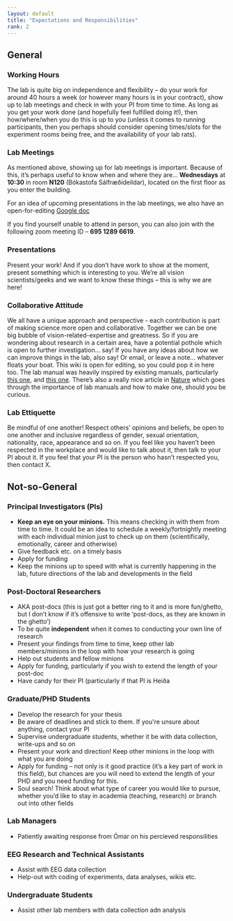 ```yaml
---
layout: default
title: "Expectations and Responsibilities"
rank: 2
---
```


## General
### Working Hours
The lab is quite big on independence and flexibility – do your work for around 40 hours a week (or however many hours is in your contract), show up to lab meetings and check in with your PI from time to time. As long as you get your work done (and hopefully feel fulfilled doing it!), then how/where/when you do this is up to you (unless it comes to running participants, then you perhaps should consider opening times/slots for the experiment rooms being free, and the availability of your lab rats).

### Lab Meetings
As mentioned above, showing up for lab meetings is important. Because of this, it’s perhaps useful to know when and where they are… **Wednesdays** at **10:30** in room **N120** (Bókastofa Sálfræðideildar), located on the first floor as you enter the building.

For an idea of upcoming presentations in the lab meetings, we also have an open-for-editing [Google doc](https://docs.google.com/spreadsheets/d/1SKEzrhTsw0zt-vZgYq-SRP9Z6b7BT7uwjNGDRN9nPw4/edit#gid=0)

If you find yourself unable to attend in person, you can also join with the following zoom meeting ID – **695 1289 6619**.

### Presentations
Present your work! And if you don’t have work to show at the moment, present something which is interesting to you. We’re all vision scientists/geeks and we want to know these things – this is why we are here!

### Collaborative Attitude
We all have a unique approach and perspective - each contribution is part of making science more open and collaborative. Together we can be one big bubble of vision-related-expertise and greatness. So if you are wondering about research in a certain area, have a potential pothole which is open to further investigation… say! If you have any ideas about how we can improve things in the lab, also say! Or email, or leave a note... whatever floats your boat. This wiki is open for editing, so you could pop it in here too. The lab manual was heavily inspired by existing manuals, particularly [this one](https://github.com/alylab/labmanual), and [this one](https://metacoglab.github.io/lab_wiki/). There’s also a really nice article in [Nature](https://www.nature.com/articles/d41586-018-06167-w) which goes through the importance of lab manuals and how to make one, should you be curious.

### Lab Ettiquette
Be mindful of one another! Respect others’ opinions and beliefs, be open to one another and inclusive regardless of gender, sexual orientation, nationality, race, appearance and so on. If you feel like you haven’t been respected in the workplace and would like to talk about it, then talk to your PI about it. If you feel that your PI is the person who hasn’t respected you, then contact X.


## Not-so-General
### Principal Investigators (PIs)
- **Keep an eye on your minions.** This means checking in with them from time to time. It could be an idea to schedule a weekly/fortnightly meeting with each individual minion just to check up on them (scientifically, emotionally, career and otherwise)
- Give feedback etc. on a timely basis
- Apply for funding
- Keep the minions up to speed with what is currently happening in the lab, future directions of the lab and developments in the field

### Post-Doctoral Researchers
- AKA post-docs (this is just got a better ring to it and is more fun/ghetto, but I don’t know if it’s offensive to write ‘post-docs, as they are known in the ghetto’)
- To be quite **independent** when it comes to conducting your own line of research
- Present your findings from time to time, keep other lab members/minions in the loop with how your research is going
- Help out students and fellow minions
- Apply for funding, particularly if you wish to extend the length of your post-doc
- Have candy for their PI (particularly if that PI is Heiða

### Graduate/PHD Students
- Develop the research for your thesis
- Be aware of deadlines and stick to them. If you're unsure about anything, contact your PI
- Supervise undergraduate students, whether it be with data collection, write-ups and so on
- Present your work and direction! Keep other minions in the loop with what you are doing
- Apply for funding – not only is it good practice (it’s a key part of work in this field), but chances are you will need to extend the length of your PHD and you need funding for this.
- Soul search! Think about what type of career you would like to pursue, whether you’d like to stay in academia (teaching, research) or branch out into other fields

### Lab Managers
- Patiently awaiting response from Ómar on his percieved responsilities

### EEG Research and Technical Assistants
- Assist with EEG data collection
- Help-out with coding of experiments, data analyses, wikis etc.

### Undergraduate Students
- Assist other lab members with data collection adn analysis
